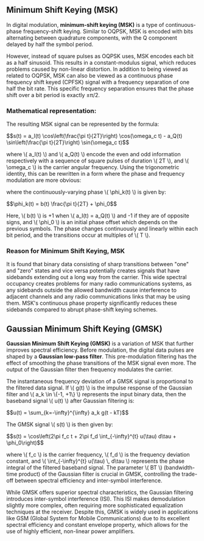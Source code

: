 <!DOCTYPE html>
<html lang="en">
<head>
  <script src="https://polyfill.io/v3/polyfill.min.js?features=es6"></script>
  <script id="MathJax-script" async src="https://cdn.jsdelivr.net/npm/mathjax@3/es5/tex-mml-chtml.js"></script>
</head>
<body>
        <h2>Minimum Shift Keying (MSK)</h2>
        <p>In digital modulation, <strong>minimum-shift keying (MSK)</strong> is a type of continuous-phase frequency-shift keying. Similar to OQPSK, MSK is encoded with bits alternating between quadrature components, with the Q component delayed by half the symbol period.</p>
        <p>However, instead of square pulses as OQPSK uses, MSK encodes each bit as a half sinusoid. This results in a constant-modulus signal, which reduces problems caused by non-linear distortion. In addition to being viewed as related to OQPSK, MSK can also be viewed as a continuous phase frequency shift keyed (CPFSK) signal with a frequency separation of one half the bit rate. This specific frequency separation ensures that the phase shift over a bit period is exactly ±π/2.</p>
        <h3>Mathematical representation:</h3>
        <p>The resulting MSK signal can be represented by the formula:</p>
        <div class="equation">
            $$s(t) = a_I(t) \cos\left(\frac{\pi t}{2T}\right) \cos(\omega_c t) - a_Q(t) \sin\left(\frac{\pi t}{2T}\right) \sin(\omega_c t)$$
        </div>
<p>
  where \( a_I(t) \) and \( a_Q(t) \) encode the even and odd information respectively with a sequence of square pulses of duration \( 2T \), and \( \omega_c \) is the carrier angular frequency. Using the trigonometric identity, this can be rewritten in a form where the phase and frequency modulation are more obvious:
</p>
        <div class="equation">
            <p>where the continuously-varying phase \( \phi_k(t) \) is given by:</p>
            $$\phi_k(t) = b(t) \frac{\pi t}{2T} + \phi_0$$
        </div>
<p>
  Here, \( b(t) \) is +1 when \( a_I(t) = a_Q(t) \) and -1 if they are of opposite signs, and \( \phi_0 \) is an initial phase offset which depends on the previous symbols. The phase changes continuously and linearly within each bit period, and the transitions occur at multiples of \( T \).
</p>
        <h3>Reason for Minimum Shift Keying, MSK</h3>
        <p>It is found that binary data consisting of sharp transitions between "one" and "zero" states and vice versa potentially creates signals that have sidebands extending out a long way from the carrier. This wide spectral occupancy creates problems for many radio communications systems, as any sidebands outside the allowed bandwidth cause interference to adjacent channels and any radio communications links that may be using them. MSK's continuous phase property significantly reduces these sidebands compared to abrupt phase-shift keying schemes.</p>
        <h2>Gaussian Minimum Shift Keying (GMSK)</h2>
        <p><strong>Gaussian Minimum Shift Keying (GMSK)</strong> is a variation of MSK that further improves spectral efficiency. Before modulation, the digital data pulses are shaped by a <strong>Gaussian low-pass filter</strong>. This pre-modulation filtering has the effect of smoothing the phase transitions of the MSK signal even more. The output of the Gaussian filter then frequency modulates the carrier.</p>

<p>
  The instantaneous frequency deviation of a GMSK signal is proportional to the filtered data signal. If \( g(t) \) is the impulse response of the Gaussian filter and \( a_k \in \{-1, +1\} \) represents the input binary data, then the baseband signal \( u(t) \) after Gaussian filtering is:
</p>
        <div class="equation">
            $$u(t) = \sum_{k=-\infty}^{\infty} a_k g(t - kT)$$
        </div>
        <p>The GMSK signal \( s(t) \) is then given by:</p>
        <div class="equation">
            $$s(t) = \cos\left(2\pi f_c t + 2\pi f_d \int_{-\infty}^{t} u(\tau) d\tau + \phi_0\right)$$
        </div>
<p>
  where \( f_c \) is the carrier frequency, \( f_d \) is the frequency deviation constant, and \( \int_{-\infty}^{t} u(\tau) \, d\tau \) represents the phase integral of the filtered baseband signal. The parameter \( BT \) (bandwidth-time product) of the Gaussian filter is crucial in GMSK, controlling the trade-off between spectral efficiency and inter-symbol interference.
</p>
        <div class="note">
            <p>While GMSK offers superior spectral characteristics, the Gaussian filtering introduces inter-symbol interference (ISI). This ISI makes demodulation slightly more complex, often requiring more sophisticated equalization techniques at the receiver. Despite this, GMSK is widely used in applications like GSM (Global System for Mobile Communications) due to its excellent spectral efficiency and constant envelope property, which allows for the use of highly efficient, non-linear power amplifiers.</p>
        </div>
</body>
</html>
